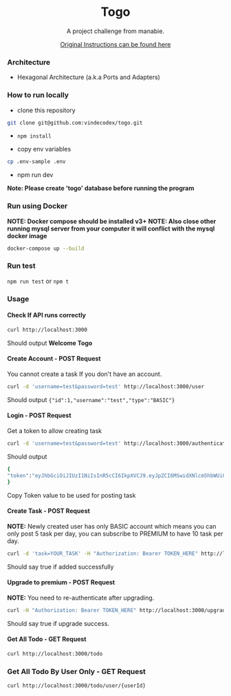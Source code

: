 <div align="center">
	<h1>Togo</h1>
	<p>A project challenge from manabie.</p>
	<a href="/CHALLENGE_INSTRUCTIONS.md">Original Instructions can be found here</a>
</div>

### Architecture
- Hexagonal Architecture (a.k.a Ports and Adapters)

### How to run locally

- clone this repository
```bash
git clone git@github.com:vindecodex/togo.git
```

- `npm install`

- copy env variables
```bash
cp .env-sample .env
```

- npm run dev

**Note: Please create 'togo' database before running the program**

### Run using Docker

**NOTE: Docker compose should be installed v3+**
**NOTE: Also close other running mysql server from your computer it will conflict with the mysql docker image**

```bash
docker-compose up --build
```

### Run test
`npm run test` or `npm t`

### Usage

#### Check If API runs correctly
```bash
curl http://localhost:3000
```
Should output **Welcome Togo**

#### Create Account - POST Request
You cannot create a task If you don't have an account.
```bash
curl -d 'username=test&password=test' http://localhost:3000/user
```
Should output `{"id":1,"username":"test","type":"BASIC"}`

#### Login - POST Request
Get a token to allow creating task
```bash
curl -d 'username=test&password=test' http://localhost:3000/authenticate
```
Should output
```bash
{
"token":"eyJhbGciOiJIUzI1NiIsInR5cCI6IkpXVCJ9.eyJpZCI6MSwidXNlcm5hbWUiOiJ0ZXN0IiwidHlwZSI6IkJBU0lDIiwiaWF0IjoxNjU4MzkyOTk1fQ.6LOrSehIyFGhYRULxOYvm2o1jLVFFzv3gkHSaZqYfBM"
}
```
Copy Token value to be used for posting task

#### Create Task - POST Request
**NOTE:** Newly created user has only BASIC account which means you can only post 5 task per day, you can subscribe to PREMIUM to have 10 task per day.
```bash
curl -d 'task=YOUR_TASK' -H "Authorization: Bearer TOKEN_HERE" http://localhost:3000/todo
```
Should say true if added successfully

#### Upgrade to premium - POST Request
**NOTE:** You need to re-authenticate after upgrading.
```bash
curl -H "Authorization: Bearer TOKEN_HERE" http://localhost:3000/upgrade
```
Should say true if upgrade success.

#### Get All Todo - GET Request
```bash
curl http://localhost:3000/todo
```

### Get All Todo By User Only - GET Request
```bash
curl http://localhost:3000/todo/user/{userId}
```
